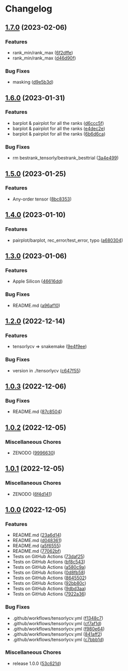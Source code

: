 # Changelog

## [1.7.0](https://github.com/kokitsuyuzaki/TensorLyCV/compare/v1.6.0...v1.7.0) (2023-02-06)


### Features

* rank_min/rank_max ([6f2dffe](https://github.com/kokitsuyuzaki/TensorLyCV/commit/6f2dffeb17bb32089f90a1a7539f72d7f086dbdc))
* rank_min/rank_max ([d46d90f](https://github.com/kokitsuyuzaki/TensorLyCV/commit/d46d90f9162f68505e8f7f4d448b9ff94ef0d481))


### Bug Fixes

* masking ([d9e5b3d](https://github.com/kokitsuyuzaki/TensorLyCV/commit/d9e5b3da9253fe6b27a5b1ae0fc9b4a545208c25))

## [1.6.0](https://github.com/kokitsuyuzaki/TensorLyCV/compare/v1.5.0...v1.6.0) (2023-01-31)


### Features

* barplot & pairplot for all the ranks ([d6ccc5f](https://github.com/kokitsuyuzaki/TensorLyCV/commit/d6ccc5ff99a938d13947f10f01c93a0e3e411d86))
* barplot & pairplot for all the ranks ([e4dec2e](https://github.com/kokitsuyuzaki/TensorLyCV/commit/e4dec2eda87a1c7238ec7791f70050a50a10751f))
* barplot & pairplot for all the ranks ([6b6d6ca](https://github.com/kokitsuyuzaki/TensorLyCV/commit/6b6d6ca14b6f1295a3f0d17ad9975776bca8bdce))


### Bug Fixes

* rm bestrank_tensorly/bestrank_besttrial ([3a4e499](https://github.com/kokitsuyuzaki/TensorLyCV/commit/3a4e4991b4e5fcca9f0e354d9e0f3dfa06398031))

## [1.5.0](https://github.com/kokitsuyuzaki/TensorLyCV/compare/v1.4.0...v1.5.0) (2023-01-25)


### Features

* Any-order tensor ([8bc8353](https://github.com/kokitsuyuzaki/TensorLyCV/commit/8bc835334143302979d8fde5901deb9182152705))

## [1.4.0](https://github.com/kokitsuyuzaki/TensorLyCV/compare/v1.3.0...v1.4.0) (2023-01-10)


### Features

* pairplot/barplot, rec_error/test_error, typo ([a680304](https://github.com/kokitsuyuzaki/TensorLyCV/commit/a680304d6a2dc1c4710ed59fb9b52e110a2b0d12))

## [1.3.0](https://github.com/kokitsuyuzaki/TensorLyCV/compare/v1.2.0...v1.3.0) (2023-01-06)


### Features

* Apple Silicon ([46616dd](https://github.com/kokitsuyuzaki/TensorLyCV/commit/46616dd4c686dee225cc6da4c1ba9ad974d4b80b))


### Bug Fixes

* README.md ([a96af10](https://github.com/kokitsuyuzaki/TensorLyCV/commit/a96af10aedcd64eec657f09cfa6d3c06961a734d))

## [1.2.0](https://github.com/kokitsuyuzaki/TensorLyCV/compare/v1.1.0...v1.2.0) (2022-12-14)


### Features

* tensorlycv =&gt; snakemake ([9e4f9ee](https://github.com/kokitsuyuzaki/TensorLyCV/commit/9e4f9ee89d48d5964c0a8ffa391c501d164cb425))


### Bug Fixes

* version in ./tensorlycv ([c647f55](https://github.com/kokitsuyuzaki/TensorLyCV/commit/c647f554e681aa61985a11083665d96675e12f72))

## [1.0.3](https://github.com/kokitsuyuzaki/TensorLyCV/compare/v1.0.2...v1.0.3) (2022-12-06)


### Bug Fixes

* README.md ([87c8504](https://github.com/kokitsuyuzaki/TensorLyCV/commit/87c85041c90a2581c85125fe8f7ac87437872080))

## [1.0.2](https://github.com/kokitsuyuzaki/TensorLyCV/compare/v1.0.1...v1.0.2) (2022-12-05)


### Miscellaneous Chores

* ZENODO ([9996630](https://github.com/kokitsuyuzaki/TensorLyCV/commit/9996630d9030c2020ce1b23c7e0792e030a7876a))

## [1.0.1](https://github.com/kokitsuyuzaki/TensorLyCV/compare/v1.0.0...v1.0.1) (2022-12-05)


### Miscellaneous Chores

* ZENODO ([6f4d141](https://github.com/kokitsuyuzaki/TensorLyCV/commit/6f4d141e0b4d86e49c662b56808842dc0610d3ef))

## [1.0.0](https://github.com/kokitsuyuzaki/TensorLyCV/compare/v0.99.0...v1.0.0) (2022-12-05)


### Features

* README.md ([23a6d14](https://github.com/kokitsuyuzaki/TensorLyCV/commit/23a6d148cae6ae72d5d3963ef9116dbcf4ed74f8))
* README.md ([d048361](https://github.com/kokitsuyuzaki/TensorLyCV/commit/d0483614e3a5ef46ee2a2b51dd5a435bc4689386))
* README.md ([a5f6555](https://github.com/kokitsuyuzaki/TensorLyCV/commit/a5f6555014c095e00d2a50217f47fcb05b67274d))
* README.md ([77062bf](https://github.com/kokitsuyuzaki/TensorLyCV/commit/77062bf432171e126e4666e23192bc00033b3ef3))
* Tests on GitHub Actions ([73daf25](https://github.com/kokitsuyuzaki/TensorLyCV/commit/73daf254c745dbc1791078304a562d9e2f537752))
* Tests on GitHub Actions ([bf8c543](https://github.com/kokitsuyuzaki/TensorLyCV/commit/bf8c543bcda4dba7296a1fd49656e728385f333e))
* Tests on GitHub Actions ([a580c9a](https://github.com/kokitsuyuzaki/TensorLyCV/commit/a580c9ab8f03cbacbd50adbc77acc8618c4a2b7d))
* Tests on GitHub Actions ([0d8fb58](https://github.com/kokitsuyuzaki/TensorLyCV/commit/0d8fb58de3f3200f92c2dbb205b518088c1d00a1))
* Tests on GitHub Actions ([8645502](https://github.com/kokitsuyuzaki/TensorLyCV/commit/8645502b2c29fc53236b9a6a67b21270125605c0))
* Tests on GitHub Actions ([92bb80c](https://github.com/kokitsuyuzaki/TensorLyCV/commit/92bb80c3c00a01170f1ff6a63cc32ded05df7c7e))
* Tests on GitHub Actions ([9dbd3aa](https://github.com/kokitsuyuzaki/TensorLyCV/commit/9dbd3aa4e70faf8ccc2020406f5ee58f250a55cc))
* Tests on GitHub Actions ([7922a36](https://github.com/kokitsuyuzaki/TensorLyCV/commit/7922a362d9e24824177ff17886094238351fae9b))


### Bug Fixes

* .github/workflows/tensorlycv.yml ([f1348c7](https://github.com/kokitsuyuzaki/TensorLyCV/commit/f1348c7f7daf7a71d7722eab5fccc4afc81dff06))
* .github/workflows/tensorlycv.yml ([cf7af1d](https://github.com/kokitsuyuzaki/TensorLyCV/commit/cf7af1d9c89979bf57223079949d29ca900bdc47))
* .github/workflows/tensorlycv.yml ([f980e64](https://github.com/kokitsuyuzaki/TensorLyCV/commit/f980e64d0b8720f6a09e22e924923cc75d3323cb))
* .github/workflows/tensorlycv.yml ([841aff2](https://github.com/kokitsuyuzaki/TensorLyCV/commit/841aff2871dfcb9967280bdb345c8ffd7d887c05))
* .github/workflows/tensorlycv.yml ([c7bbb1d](https://github.com/kokitsuyuzaki/TensorLyCV/commit/c7bbb1d28e22bf884802cce99d863179da4f0bd1))


### Miscellaneous Chores

* release 1.0.0 ([53c621d](https://github.com/kokitsuyuzaki/TensorLyCV/commit/53c621daf116fae86dbb9688e6e4d2764c53bdaa))
